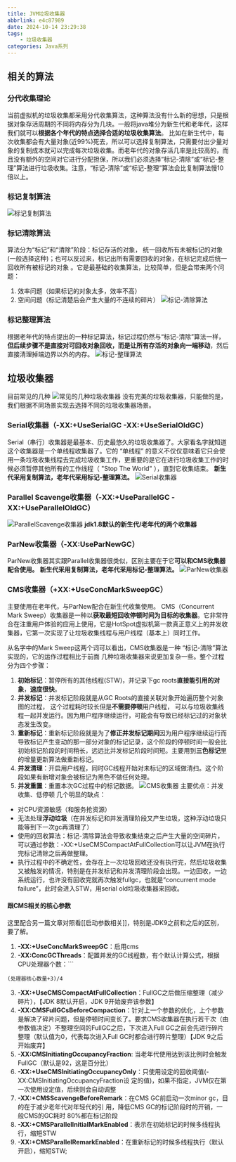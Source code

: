 ```yaml
---
title: JVM垃圾收集器
abbrlink: e4c87989
date: 2024-10-14 23:29:38
tags:
    - 垃圾收集器
categories: Java系列
---
```




## 相关的算法

### 分代收集理论
当前虚拟机的垃圾收集都采用分代收集算法，这种算法没有什么新的思想，只是根据对象存活周期的不同将内存分为几块。一般将java堆分为新生代和老年代，这样我们就可以**根据各个年代的特点选择合适的垃圾收集算法**。
比如在新生代中，每次收集都会有大量对象(近99%)死去，所以可以选择复制算法，只需要付出少量对象的复制成本就可以完成每次垃圾收集。而老年代的对象存活几率是比较高的，而且没有额外的空间对它进行分配担保，所以我们必须选择“标记-清除”或“标记-整理”算法进行垃圾收集。注意，“标记-清除”或“标记-整理”算法会比复制算法慢10倍以上。

### 标记复制算法
![标记复制算法](e4c87989/标记-复制算法.png)
### 标记清除算法
算法分为“标记”和“清除”阶段：标记存活的对象， 统一回收所有未被标记的对象(一般选择这种)；也可以反过来，标记出所有需要回收的对象，在标记完成后统一回收所有被标记的对象 。它是最基础的收集算法，比较简单，但是会带来两个问题：
1) 效率问题（如果标记的对象太多，效率不高）
2) 空间问题（标记清楚后会产生大量的不连续的碎片）
![标记-清除算法](e4c87989/标记-清除算法.png)
### 标记整理算法
根据老年代的特点提出的一种标记算法，标记过程仍然与“标记-清除”算法一样，**但后续步骤不是直接对可回收对象回收，而是让所有存活的对象向一端移动**，然后直接清理掉端边界以外的内存。
![标记-整理算法](e4c87989/标记-整理算法.png)

## 垃圾收集器
目前常见的几种
![常见的几种垃圾收集器](e4c87989/常见的几种垃圾收集器.png)
没有完美的垃圾收集器，只能做的是，我们根据不同场景实现去选择不同的垃圾收集器场景。

### Serial收集器（-XX:+UseSerialGC -XX:+UseSerialOldGC）
Serial（串行）收集器是最基本、历史最悠久的垃圾收集器了。大家看名字就知道这个收集器是一个单线程收集器了。它的 “单线程” 的意义不仅仅意味着它只会使用一条垃圾收集线程去完成垃圾收集工作，更重要的是它在进行垃圾收集工作的时候必须暂停其他所有的工作线程（ "Stop The World" ），直到它收集结束。
**新生代采用复制算法，老年代采用标记-整理算法。**
![Serial收集器](e4c87989/Serial收集器.png)

### Parallel Scavenge收集器（-XX:+UseParallelGC -XX:+UseParallelOldGC）
![ParallelScavenge收集器](e4c87989/ParallelScavenge收集器.png)
**jdk1.8默认的新生代/老年代的两个收集器**

### ParNew收集器（-XX:UseParNewGC）
ParNew收集器其实跟Parallel收集器很类似，区别主要在于它**可以和CMS收集器配合使用。**
**新生代采用复制算法，老年代采用标记-整理算法。**
![ParNew收集器](e4c87989/ParNew收集器.png)

### CMS收集器（+XX:+UseConcMarkSweepGC）
主要使用在老年代，与ParNew配合在新生代收集使用。
CMS（Concurrent Mark Sweep）收集器是一种以**获取最短回收停顿时间为目标的收集器**。它非常符合在注重用户体验的应用上使用，它是HotSpot虚拟机第一款真正意义上的并发收集器，它第一次实现了让垃圾收集线程与用户线程（基本上）同时工作。

从名字中的Mark Sweep这两个词可以看出，CMS收集器是一种 “标记-清除”算法实现的，它的运作过程相比于前面
几种垃圾收集器来说更加复杂一些。整个过程分为四个步骤：
1) **初始标记**：暂停所有的其他线程(STW)，并记录下gc roots**直接能引用的对象**，**速度很快**。
2) **并发标记**：并发标记阶段就是从GC Roots的直接关联对象开始遍历整个对象图的过程， 这个过程耗时较长但是**不需要停顿**用户线程， 可以与垃圾收集线程一起并发运行。因为用户程序继续运行，可能会有导致已经标记过的对象状态发生改变。
3) **重新标记**：重新标记阶段就是为了**修正并发标记期间**因为用户程序继续运行而导致标记产生变动的那一部分对象的标记记录，这个阶段的停顿时间一般会比初始标记阶段的时间稍长，远远比并发标记阶段时间短。主要用到**三色标记**里的增量更新算法做重新标记。
4) **并发清理**：开启用户线程，同时GC线程开始对未标记的区域做清扫。这个阶段如果有新增对象会被标记为黑色不做任何处理。
5) **并发重置**：重置本次GC过程中的标记数据。
![CMS收集器](e4c87989/CMS收集器.png)
主要优点：并发收集、低停顿
几个明显的缺点：
+ 对CPU资源敏感（和服务抢资源）
+ 无法处理**浮动垃圾**（在并发标记和并发清理阶段又产生垃圾，这种浮动垃圾只能等到下一次gc再清理了）
+ 使用的回收算法：标记-清除算法会导致收集结束之后产生大量的空间碎片，可以通过参数：-XX:+UseCMSCompactAtFullCollection可以让JVM在执行完标记清除之后再做整理。
+ 执行过程中的不确定性，会存在上一次垃圾回收还没有执行完，然后垃圾收集又被触发的情况，特别是在并发标记和并发清理阶段会出现。一边回收，一边系统运行，也许没有回收完就再次触发fullgc，也就是“concurrent mode failure”，此时会进入STW，用serial old垃圾收集器来回收。

#### 跟CMS相关的核心参数
这里配合另一篇文章对照看[[启动参数相关]]，特别是JDK9之前和之后的区别，要了解。
1. **-XX:+UseConcMarkSweepGC**：启用cms
2. **-XX:ConcGCThreads**：配置并发的GC线程数，有个默认计算公式，根据CPU处理器个数：```
```text
(处理器核心数量+3)/4
```
3. **-XX:+UseCMSCompactAtFullCollection**：FullGC之后做压缩整理（减少碎片），【JDK 8默认开启，JDK 9开始废弃该参数】
4. **-XX:CMSFullGCsBeforeCompaction**：针对上一个参数的优化，上个参数是解决了碎片问题，但是停顿时间变长了。要求CMS收集器在执行若干次（由参数值决定）不整理空间的FullGC之后，下次进入Full GC之前会先进行碎片整理（默认值为0，代表每次进入Full GC时都会进行碎片整理）【JDK 9之后开始废弃】
5. **-XX:CMSInitiatingOccupancyFraction**: 当老年代使用达到该比例时会触发FullGC（默认是92，这是百分比）
6. **-XX:+UseCMSInitiatingOccupancyOnly**：只使用设定的回收阈值(-XX:CMSInitiatingOccupancyFraction设
定的值)，如果不指定，JVM仅在第一次使用设定值，后续则会自动调整
7. **-XX:+CMSScavengeBeforeRemark**：在CMS GC前启动一次minor gc，目的在于减少老年代对年轻代的引
用，降低CMS GC的标记阶段时的开销，一般CMS的GC耗时 80%都在标记阶段
8. **-XX:+CMSParallellnitialMarkEnabled**：表示在初始标记的时候多线程执行，缩短STW
9. **-XX:+CMSParallelRemarkEnabled**：在重新标记的时候多线程执行（默认开启），缩短STW;

